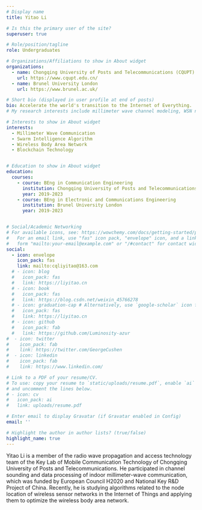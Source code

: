 ```yaml
---
# Display name
title: Yitao Li

# Is this the primary user of the site?
superuser: true

# Role/position/tagline
role: Undergraduates

# Organizations/Affiliations to show in About widget
organizations:
  - name: Chongqing University of Posts and Telecommunications (CQUPT)
    url: https://www.cqupt.edu.cn/
  - name: Brunel University London
    url: https://www.brunel.ac.uk/

# Short bio (displayed in user profile at end of posts)
bio: Accelerate the world's transition to the Internet of Everything.
# My research interests include millimeter wave channel modeling, WSN nodes positioning and swarm intelligence algorithm.

# Interests to show in About widget
interests:
  - Millimeter Wave Communication
  - Swarm Intelligence Algorithm
  - Wireless Body Area Network
  - Blockchain Technology


# Education to show in About widget
education:
  courses:
    - course: BEng in Communication Engineering
      institution: Chongqing University of Posts and Telecommunications (CQUPT)
      year: 2019-2023
    - course: BEng in Electronic and Communications Engineering
      institution: Brunel University London
      year: 2019-2023


# Social/Academic Networking
# For available icons, see: https://wowchemy.com/docs/getting-started/page-builder/#icons
#   For an email link, use "fas" icon pack, "envelope" icon, and a link in the
#   form "mailto:your-email@example.com" or "/#contact" for contact widget.
social:
  - icon: envelope
    icon_pack: fas
    link: mailto:cqliyitao@163.com
  # - icon: blog
  #   icon_pack: fas
  #   link: https://liyitao.cn
  # - icon: book
  #   icon_pack: fas
  #   link: https://blog.csdn.net/weixin_45766278
  # - icon: graduation-cap # Alternatively, use `google-scholar` icon from `ai` icon pack
  #   icon_pack: fas
  #   link: https://liyitao.cn
  # - icon: github
  #   icon_pack: fab
  #   link: https://github.com/Luminosity-azur
#  - icon: twitter
#    icon_pack: fab
#    link: https://twitter.com/GeorgeCushen
#  - icon: linkedin
#    icon_pack: fab
#    link: https://www.linkedin.com/

# Link to a PDF of your resume/CV.
# To use: copy your resume to `static/uploads/resume.pdf`, enable `ai` icons in `params.toml`,
# and uncomment the lines below.
# - icon: cv
#   icon_pack: ai
#   link: uploads/resume.pdf

# Enter email to display Gravatar (if Gravatar enabled in Config)
email: ''

# Highlight the author in author lists? (true/false)
highlight_name: true
---
```


Yitao Li is a member of the radio wave propagation and access technology team of the Key Lab of Mobile Communication Technology of Chongqing University of Posts and Telecommunications. He participated in channel sounding and data processing of indoor millimeter-wave communication, which was funded by European Council H2020 and National Key R&D Project of China. Recently, he is studying algorithms related to the node location of wireless sensor networks in the Internet of Things and applying them to optimize the wireless body area network.

<!-- In addition, he served as the student representative for CQUPT and Brunel, providing advice on teaching activities. -->

<!-- {{< icon name="download" pack="fas" >}} Download my {{< staticref "uploads/demo_resume.pdf" "newtab" >}}resumé{{< /staticref >}}. -->
